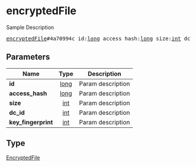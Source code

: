 # encryptedFile

Sample Description

<pre>
<a href="../constructor/encryptedFile.md">encryptedFile</a>#4a70994c id:<a href="../type/long.md">long</a> access_hash:<a href="../type/long.md">long</a> size:<a href="../type/int.md">int</a> dc_id:<a href="../type/int.md">int</a> key_fingerprint:<a href="../type/int.md">int</a> = <a href="../type/EncryptedFile.md">EncryptedFile</a>;</pre>
## Parameters

| Name | Type | Description |
|------|:----:|-------------|
| **id** | <a href="../type/long.md">long</a> | Param description |
| **access_hash** | <a href="../type/long.md">long</a> | Param description |
| **size** | <a href="../type/int.md">int</a> | Param description |
| **dc_id** | <a href="../type/int.md">int</a> | Param description |
| **key_fingerprint** | <a href="../type/int.md">int</a> | Param description |

## Type

<a href="../type/EncryptedFile.md">EncryptedFile</a>
